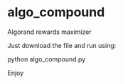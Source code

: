 # algo_compound
Algorand rewards maximizer

Just download the file and run using:

python algo_compound.py

Enjoy
